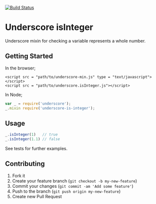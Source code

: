 [![Build Status](https://travis-ci.org/mikeyhogarth/underscore-is-integer.svg?branch=travis-integration)](https://travis-ci.org/mikeyhogarth/underscore-is-integer)

# Underscore isInteger
Underscore mixin for checking a variable represents a whole number.

## Getting Started

In the browser;
```html5
<script src = "path/to/underscore-min.js" type = "text/javascript"></script>
<script src = "path/to/underscore.isInteger.js"></script>
```
In Node;
```javascript
var _ = require('underscore');
_.mixin require('underscore-is-integer');
```

## Usage
```javascript
_.isInteger(1)   // true
_.isInteger(1.1) // false
```
See tests for further examples.

## Contributing

1. Fork it
2. Create your feature branch (`git checkout -b my-new-feature`)
3. Commit your changes (`git commit -am 'Add some feature'`)
4. Push to the branch (`git push origin my-new-feature`)
5. Create new Pull Request
